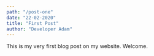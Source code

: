 ```yaml
---
path: "/post-one"
date: "22-02-2020"
title: "First Post"
author: "Developer Adam"
---
```


This is my very first blog post on my website. Welcome.
